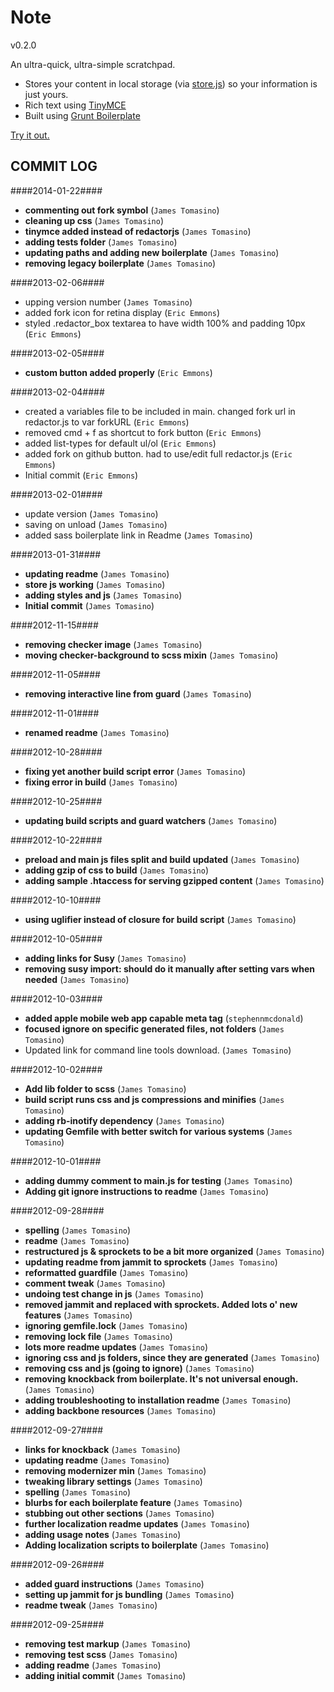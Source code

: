 Note
===

v0.2.0

An ultra-quick, ultra-simple scratchpad. 

- Stores your content in local storage (via [store.js](https://github.com/marcuswestin/store.js/)) so your information is just yours.
- Rich text using [TinyMCE](http://www.tinymce.com/)
- Built using [Grunt Boilerplate](https://github.com/jamestomasino/grunt-boilerplate)

[Try it out.](http://jamestomasino.github.com/note/)

## COMMIT LOG ##

####2014-01-22####

 * __commenting out fork symbol__ (`James Tomasino`)
 * __cleaning up css__ (`James Tomasino`)
 * __tinymce added instead of redactorjs__ (`James Tomasino`)
 * __adding tests folder__ (`James Tomasino`)
 * __updating paths and adding new boilerplate__ (`James Tomasino`)
 * __removing legacy boilerplate__ (`James Tomasino`)

####2013-02-06####

 * upping version number (`James Tomasino`)
 * added fork icon for retina display (`Eric Emmons`)
 * styled .redactor_box textarea to have width 100% and padding 10px (`Eric Emmons`)

####2013-02-05####

 * __custom button added properly__ (`Eric Emmons`)

####2013-02-04####

 * created a variables file to be included in main. changed fork url in redactor.js to var forkURL (`Eric Emmons`)
 * removed cmd + f as shortcut to fork button (`Eric Emmons`)
 * added list-types for default ul/ol (`Eric Emmons`)
 * added fork on github button. had to use/edit full redactor.js (`Eric Emmons`)
 * Initial commit (`Eric Emmons`)

####2013-02-01####

 * update version (`James Tomasino`)
 * saving on unload (`James Tomasino`)
 * added sass boilerplate link in Readme (`James Tomasino`)

####2013-01-31####

 * __updating readme__ (`James Tomasino`)
 * __store js working__ (`James Tomasino`)
 * __adding styles and js__ (`James Tomasino`)
 * __Initial commit__ (`James Tomasino`)

####2012-11-15####

 * __removing checker image__ (`James Tomasino`)
 * __moving checker-background to scss mixin__ (`James Tomasino`)

####2012-11-05####

 * __removing interactive line from guard__ (`James Tomasino`)

####2012-11-01####

 * __renamed readme__ (`James Tomasino`)

####2012-10-28####

 * __fixing yet another build script error__ (`James Tomasino`)
 * __fixing error in build__ (`James Tomasino`)

####2012-10-25####

 * __updating build scripts and guard watchers__ (`James Tomasino`)

####2012-10-22####

 * __preload and main js files split and build updated__ (`James Tomasino`)
 * __adding gzip of css to build__ (`James Tomasino`)
 * __adding sample .htaccess for serving gzipped content__ (`James Tomasino`)

####2012-10-10####

 * __using uglifier instead of closure for build script__ (`James Tomasino`)

####2012-10-05####

 * __adding links for Susy__ (`James Tomasino`)
 * __removing susy import: should do it manually after setting vars when needed__ (`James Tomasino`)

####2012-10-03####

 * __added apple mobile web app capable meta tag__ (`stephennmcdonald`)
 * __focused ignore on specific generated files, not folders__ (`James Tomasino`)
 * Updated link for command line tools download. (`James Tomasino`)

####2012-10-02####

 * __Add lib folder to scss__ (`James Tomasino`)
 * __build script runs css and js compressions and minifies__ (`James Tomasino`)
 * __adding rb-inotify dependency__ (`James Tomasino`)
 * __updating Gemfile with better switch for various systems__ (`James Tomasino`)

####2012-10-01####

 * __adding dummy comment to main.js for testing__ (`James Tomasino`)
 * __Adding git ignore instructions to readme__ (`James Tomasino`)

####2012-09-28####

 * __spelling__ (`James Tomasino`)
 * __readme__ (`James Tomasino`)
 * __restructured js & sprockets to be a bit more organized__ (`James Tomasino`)
 * __updating readme from jammit to sprockets__ (`James Tomasino`)
 * __reformatted guardfile__ (`James Tomasino`)
 * __comment tweak__ (`James Tomasino`)
 * __undoing test change in js__ (`James Tomasino`)
 * __removed jammit and replaced with sprockets. Added lots o' new features__ (`James Tomasino`)
 * __ignoring gemfile.lock__ (`James Tomasino`)
 * __removing lock file__ (`James Tomasino`)
 * __lots more readme updates__ (`James Tomasino`)
 * __ignoring css and js folders, since they are generated__ (`James Tomasino`)
 * __removing css and js (going to ignore)__ (`James Tomasino`)
 * __removing knockback from boilerplate. It's not universal enough.__ (`James Tomasino`)
 * __adding troubleshooting to installation readme__ (`James Tomasino`)
 * __adding backbone resources__ (`James Tomasino`)

####2012-09-27####

 * __links for knockback__ (`James Tomasino`)
 * __updating readme__ (`James Tomasino`)
 * __removing modernizer min__ (`James Tomasino`)
 * __tweaking library settings__ (`James Tomasino`)
 * __spelling__ (`James Tomasino`)
 * __blurbs for each boilerplate feature__ (`James Tomasino`)
 * __stubbing out other sections__ (`James Tomasino`)
 * __further localization readme updates__ (`James Tomasino`)
 * __adding usage notes__ (`James Tomasino`)
 * __Adding localization scripts to boilerplate__ (`James Tomasino`)

####2012-09-26####

 * __added guard instructions__ (`James Tomasino`)
 * __setting up jammit for js bundling__ (`James Tomasino`)
 * __readme tweak__ (`James Tomasino`)

####2012-09-25####

 * __removing test markup__ (`James Tomasino`)
 * __removing test scss__ (`James Tomasino`)
 * __adding readme__ (`James Tomasino`)
 * __adding initial commit__ (`James Tomasino`)
